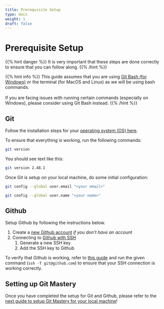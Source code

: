 ```yaml
---
title: Prerequisite Setup
type: docs
weight: 1
draft: false
---
```


# Prerequisite Setup

{{% hint danger %}}
It is very important that these steps are done correctly to ensure that you can follow along.
{{% /hint %}}

{{% hint info %}}
This guide assumes that you are using [Git Bash (for Windows)](https://git-scm.com/downloads) or the terminal (for MacOS and Linux) as we will be using bash commands.\
\
If you are facing issues with running certain commands (especially on Windows), please consider using Git Bash instead.
{{% /hint %}}

## Git

Follow the installation steps for your [operating system (OS) here](https://git-scm.com/book/en/v2/Getting-Started-Installing-Git).

To ensure that everything is working, run the following commands:

```bash
git version
```

You should see text like this:

```bash
git version 2.48.1
```

Once Git is setup on your local machine, do some initial configuration:

```bash
git config --global user.email "<your email>"
```

```bash
git config --global user.name "<your name>"
```

## Github

Setup Github by following the instructions below.

1. Create a [new Github account](https://docs.github.com/en/get-started/start-your-journey/creating-an-account-on-github) _if you don’t have an account_
2. Connecting to [Github with SSH](https://docs.github.com/en/authentication/connecting-to-github-with-ssh)
   1. Generate a new SSH key
   2. Add the SSH key to Github

To verify that Github is working, refer to [this guide](https://docs.github.com/en/authentication/connecting-to-github-with-ssh/testing-your-ssh-connection?platform=mac) and run the given command (`ssh -T git@github.com`) to ensure that your SSH connection is working correctly.

## Setting up Git Mastery

Once you have completed the setup for Git and Github, please refer to the [next guide to setup Git Mastery for your local machine](/docs/setup/git-mastery-setup)!
